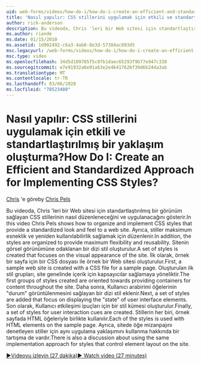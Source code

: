 ```yaml
---
uid: web-forms/videos/how-do-i/how-do-i-create-an-efficient-and-standardized-approach-for-implementing-css-styles
title: 'Nasıl yapılır: CSS stillerini uygulamak için etkili ve standartlaştırılmış bir yaklaşım oluşturma? | Microsoft Docs'
author: rick-anderson
description: Bu videoda, Chris 'leri bir Web sitesi için standartlaştırılmış bir görünüm sağlayan CSS stillerinin nasıl düzenleneceğini ve uygulanacağını gösterir. Ayrıca, stiller...
ms.author: riande
ms.date: 01/15/2010
ms.assetid: 1d902492-c6a3-4ab8-8e3d-57384ac893d5
msc.legacyurl: /web-forms/videos/how-do-i/how-do-i-create-an-efficient-and-standardized-approach-for-implementing-css-styles
msc.type: video
ms.openlocfilehash: 34d5d109785f5c8fb1daec65293f9b77e947c338
ms.sourcegitcommit: e7e91932a6e91a63e2e46417626f39d6b244a3ab
ms.translationtype: MT
ms.contentlocale: tr-TR
ms.lasthandoff: 03/06/2020
ms.locfileid: "78523480"
---
```

# <a name="how-do-i-create-an-efficient-and-standardized-approach-for-implementing-css-styles"></a><span data-ttu-id="3665d-105">Nasıl yapılır: CSS stillerini uygulamak için etkili ve standartlaştırılmış bir yaklaşım oluşturma?</span><span class="sxs-lookup"><span data-stu-id="3665d-105">How Do I: Create an Efficient and Standardized Approach for Implementing CSS Styles?</span></span>

<span data-ttu-id="3665d-106">[Chris](https://twitter.com/chrispels) 'e göre</span><span class="sxs-lookup"><span data-stu-id="3665d-106">by [Chris Pels](https://twitter.com/chrispels)</span></span>

<span data-ttu-id="3665d-107">Bu videoda, Chris 'leri bir Web sitesi için standartlaştırılmış bir görünüm sağlayan CSS stillerinin nasıl düzenleneceğini ve uygulanacağını gösterir.</span><span class="sxs-lookup"><span data-stu-id="3665d-107">In this video Chris Pels shows how to organize and implement CSS styles that provide a standardized look and feel to a web site.</span></span> <span data-ttu-id="3665d-108">Ayrıca, stiller maksimum esneklik ve yeniden kullanılabilirlik sağlamak için düzenlenir.</span><span class="sxs-lookup"><span data-stu-id="3665d-108">In addition, the styles are organized to provide maximum flexibility and reusability.</span></span> <span data-ttu-id="3665d-109">Sitenin görsel görünümüne odaklanan bir dizi stil oluşturulur.</span><span class="sxs-lookup"><span data-stu-id="3665d-109">A set of styles is created that focuses on the visual appearance of the site.</span></span> <span data-ttu-id="3665d-110">İlk olarak, örnek bir sayfa için bir CSS dosyası ile örnek bir Web sitesi oluşturulur.</span><span class="sxs-lookup"><span data-stu-id="3665d-110">First, a sample web site is created with a CSS file for a sample page.</span></span> <span data-ttu-id="3665d-111">Oluşturulan ilk stil grupları, site genelinde içerik için kapsayıcılar sağlamaya yöneliktir.</span><span class="sxs-lookup"><span data-stu-id="3665d-111">The first groups of styles created are oriented towards providing containers for content throughout the site.</span></span> <span data-ttu-id="3665d-112">Daha sonra, Kullanıcı arabirimi öğelerinin "durum" görüntülenmesini sağlayan bir dizi stil eklenir.</span><span class="sxs-lookup"><span data-stu-id="3665d-112">Next, a set of styles are added that focus on displaying the "state" of user interface elements.</span></span> <span data-ttu-id="3665d-113">Son olarak, Kullanıcı etkileşimi ipuçları için bir stil kümesi oluşturulur.</span><span class="sxs-lookup"><span data-stu-id="3665d-113">Finally, a set of styles for user interaction cues are created.</span></span> <span data-ttu-id="3665d-114">Stillerin her biri, örnek sayfada HTML öğeleriyle birlikte kullanılır.</span><span class="sxs-lookup"><span data-stu-id="3665d-114">Each of the styles is used with HTML elements on the sample page.</span></span> <span data-ttu-id="3665d-115">Ayrıca, sitede öğe mizanpajını denetleyen stiller için aynı uygulama yaklaşımını kullanma hakkında bir tartışma de vardır.</span><span class="sxs-lookup"><span data-stu-id="3665d-115">There is also a discussion about using the same implementation approach for styles that control element layout on the site.</span></span>

[<span data-ttu-id="3665d-116">&#9654;Videoyu izleyin (27 dakika)</span><span class="sxs-lookup"><span data-stu-id="3665d-116">&#9654; Watch video (27 minutes)</span></span>](https://channel9.msdn.com/Blogs/ASP-NET-Site-Videos/how-do-i-create-an-efficient-and-standardized-approach-for-implementing-css-styles)
